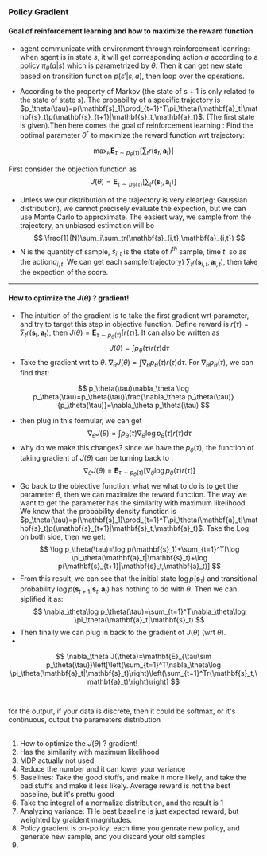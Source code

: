 ### Policy Gradient 
#### Goal of reinforcement learning and how to maximize the reward function

* agent communicate with environment through reinforcement leanring: when agent is in state $s$, it will get corresponding action $a$ according to a policy $\pi_\theta(a|s)$ which is parametrized by $\theta$. Then it can get new state based on transition function $p(s'|s,a)$, then loop over the operations.

* According to the property of Markov (the state of s + 1 is only related to the state of state s). The probability of a specific trajectory is $p_\theta(\tau)=p(\mathbf{s}_1)\prod_{t=1}^T\pi_\theta(\mathbf{a}_t|\mathbf{s}_t)p(\mathbf{s}_{t+1}|\mathbf{s}_t,\mathbf{a}_t)$. (The first state is given).Then here comes the goal of reinforcement learning : Find the optimal parameter $\theta^*$ to maximize the reward function wrt trajectory: 

$$
\max_\theta\mathbf{E}_{\tau\sim p_\theta(\tau)}\left[\sum_tr(\mathbf{s}_t,\mathbf{a}_t)\right]
$$

First consider the objection function as 
$$
J(\theta)=\mathbf{E}_{\tau\sim p_\theta(\tau)}\left[\sum_tr(\mathbf{s}_t,\mathbf{a}_t)\right]
$$
- Unless we our distribution of the trajectory is very clear(eg: Gaussian distribution), we cannot precisely evaluate the expection, but we can use Monte Carlo to approximate.  The easiest way, we sample from the trajectory, an unbiased estimation will be 
$$
\frac{1}{N}\sum_i\sum_tr(\mathbf{s}_{i,t},\mathbf{a}_{i,t})
$$
- N is the quantity of sample, $s_{i,t}$ is the state of $i^{th}$ sample, time $t$. so as the action$a_{i,t}$. We can get each sample(trajectory) $\sum_tr(\mathbf{s}_{i,t},\mathbf{a}_{i,t})$, then take the expection of the score.


------------------
#### How to optimize the $J(\theta)$ ? gradient! 
- The intuition of the gradient is to take the first gradient wrt parameter, and try to target this step in objective function. Define reward is $r(\tau)=\sum_tr(\mathbf{s}_t,\mathbf{a}_t)$, then $J(\theta)=\mathbf{E}_{\tau\sim p_\theta(\tau)}[r(\tau)]$. It can also be written as
$$
    J(\theta)=\int p_\theta(\tau)r(\tau)\mathrm{d}\tau
$$
- Take the gradient wrt to $\theta$. $\nabla_\theta J(\theta)=\int \nabla_\theta p_\theta(\tau)r(\tau)\mathrm{d}\tau$. For $\nabla_\theta p_\theta(\tau)$, we can find that: 

$$
    p_\theta(\tau)\nabla_\theta \log p_\theta(\tau)=p_\theta(\tau)\frac{\nabla_\theta p_\theta(\tau)}{p_\theta(\tau)}=\nabla_\theta p_\theta(\tau)
$$

- then plug in this formular, we can get 
$$
\nabla_\theta J(\theta)=\int p_\theta(\tau)\nabla_\theta \log p_\theta(\tau)r(\tau)\mathrm{d}\tau
$$
- why do we make this changes? since we have the $p_\theta(\tau)$, the function of taking gradient of $J(\theta)$ can be turning back to :
$$
\nabla_\theta J(\theta)=\mathbf{E}_{\tau\sim p_\theta(\tau)}[\nabla_\theta \log p_\theta(\tau)r(\tau)]
$$ 
- Go back to the objective function, what we what to do is to get the parameter $\theta$, then we can maximize the reward function. The way we want to get the parameter has the similarity with maximum likelihood. We know that the probability density function is $p_\theta(\tau)=p(\mathbf{s}_1)\prod_{t=1}^T\pi_\theta(\mathbf{a}_t|\mathbf{s}_t)p(\mathbf{s}_{t+1}|\mathbf{s}_t,\mathbf{a}_t)$. Take the Log on both side, then we get: 
$$
\log p_\theta(\tau)=\log p(\mathbf{s}_1)+\sum_{t=1}^T[\log \pi_\theta(\mathbf{a}_t|\mathbf{s}_t)+\log p(\mathbf{s}_{t+1}|\mathbf{s}_t,\mathbf{a}_t)]
$$
- From this result, we can see that the initial state $\log p(\mathbf{s}_1)$ and transitional probability $\log p(\mathbf{s}_{t+1}|\mathbf{s}_t,\mathbf{a}_t)$ has nothing to do with  $\theta$. Then we can siplified it as: 
$$
\nabla_\theta\log p_\theta(\tau)=\sum_{t=1}^T\nabla_\theta\log \pi_\theta(\mathbf{a}_t|\mathbf{s}_t)
$$
- Then finally we can plug in back to the gradient of $J(\theta)$ (wrt $\theta$). 
- 
$$
\nabla_\theta J(\theta)=\mathbf{E}_{\tau\sim p_\theta(\tau)}\left[\left(\sum_{t=1}^T\nabla_\theta\log \pi_\theta(\mathbf{a}_t|\mathbf{s}_t)\right)\left(\sum_{t=1}^Tr(\mathbf{s}_t,\mathbf{a}_t)\right)\right]
$$
<br/>
<br/>
for the output, if your data is discrete, then it could be softmax, or it's continuous, output the parameters distribution
<br/>
<br/>

1.  How to optimize the $J(\theta)$ ? gradient! 
2.  Has the similarity with maximum likelihood
3.  MDP actually not used 
4.  Reduce the number and it can lower your variance
5.  Baselines: Take the good stuffs, and make it more likely, and take the bad stuffs and make it less likely.  Average reward is not the best baseline, but it's prettu good
6.  Take the integral of a normalize distribution, and the result is 1
7.   Analyzing variance:  THe best baseline is just expected reward, but weighted by graident magnitudes.
8.   Policy gradient is on-policy: each time you genrate new policy, and generate new sample, and you discard your old samples
9.   